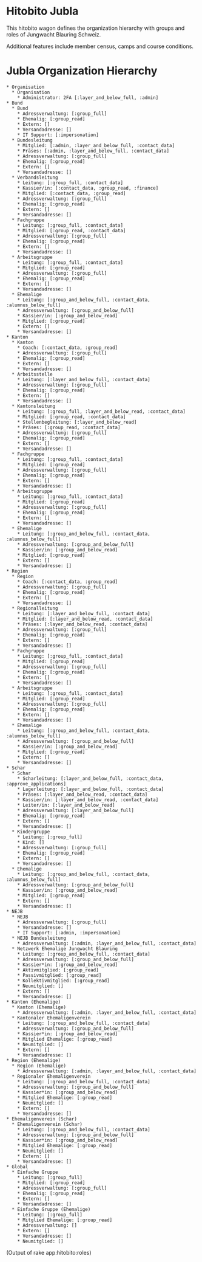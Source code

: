 # Hitobito Jubla

This hitobito wagon defines the organization hierarchy with groups and roles of Jungwacht Blauring Schweiz.

Additional features include member census, camps and course conditions.


# Jubla Organization Hierarchy

<!-- roles:start -->
    * Organisation
      * Organisation
        * Administrator: 2FA [:layer_and_below_full, :admin]
    * Bund
      * Bund
        * Adressverwaltung: [:group_full]
        * Ehemalig: [:group_read]
        * Extern: []
        * Versandadresse: []
        * IT Support: [:impersonation]
      * Bundesleitung
        * Mitglied: [:admin, :layer_and_below_full, :contact_data]
        * Präses: [:admin, :layer_and_below_full, :contact_data]
        * Adressverwaltung: [:group_full]
        * Ehemalig: [:group_read]
        * Extern: []
        * Versandadresse: []
      * Verbandsleitung
        * Leitung: [:group_full, :contact_data]
        * Kassier/in: [:contact_data, :group_read, :finance]
        * Mitglied: [:contact_data, :group_read]
        * Adressverwaltung: [:group_full]
        * Ehemalig: [:group_read]
        * Extern: []
        * Versandadresse: []
      * Fachgruppe
        * Leitung: [:group_full, :contact_data]
        * Mitglied: [:group_read, :contact_data]
        * Adressverwaltung: [:group_full]
        * Ehemalig: [:group_read]
        * Extern: []
        * Versandadresse: []
      * Arbeitsgruppe
        * Leitung: [:group_full, :contact_data]
        * Mitglied: [:group_read]
        * Adressverwaltung: [:group_full]
        * Ehemalig: [:group_read]
        * Extern: []
        * Versandadresse: []
      * Ehemalige
        * Leitung: [:group_and_below_full, :contact_data, :alumnus_below_full]
        * Adressverwaltung: [:group_and_below_full]
        * Kassier/in: [:group_and_below_read]
        * Mitglied: [:group_read]
        * Extern: []
        * Versandadresse: []
    * Kanton
      * Kanton
        * Coach: [:contact_data, :group_read]
        * Adressverwaltung: [:group_full]
        * Ehemalig: [:group_read]
        * Extern: []
        * Versandadresse: []
      * Arbeitsstelle
        * Leitung: [:layer_and_below_full, :contact_data]
        * Adressverwaltung: [:group_full]
        * Ehemalig: [:group_read]
        * Extern: []
        * Versandadresse: []
      * Kantonsleitung
        * Leitung: [:group_full, :layer_and_below_read, :contact_data]
        * Mitglied: [:group_read, :contact_data]
        * Stellenbegleitung: [:layer_and_below_read]
        * Präses: [:group_read, :contact_data]
        * Adressverwaltung: [:group_full]
        * Ehemalig: [:group_read]
        * Extern: []
        * Versandadresse: []
      * Fachgruppe
        * Leitung: [:group_full, :contact_data]
        * Mitglied: [:group_read]
        * Adressverwaltung: [:group_full]
        * Ehemalig: [:group_read]
        * Extern: []
        * Versandadresse: []
      * Arbeitsgruppe
        * Leitung: [:group_full, :contact_data]
        * Mitglied: [:group_read]
        * Adressverwaltung: [:group_full]
        * Ehemalig: [:group_read]
        * Extern: []
        * Versandadresse: []
      * Ehemalige
        * Leitung: [:group_and_below_full, :contact_data, :alumnus_below_full]
        * Adressverwaltung: [:group_and_below_full]
        * Kassier/in: [:group_and_below_read]
        * Mitglied: [:group_read]
        * Extern: []
        * Versandadresse: []
    * Region
      * Region
        * Coach: [:contact_data, :group_read]
        * Adressverwaltung: [:group_full]
        * Ehemalig: [:group_read]
        * Extern: []
        * Versandadresse: []
      * Regionalleitung
        * Leitung: [:layer_and_below_full, :contact_data]
        * Mitglied: [:layer_and_below_read, :contact_data]
        * Präses: [:layer_and_below_read, :contact_data]
        * Adressverwaltung: [:group_full]
        * Ehemalig: [:group_read]
        * Extern: []
        * Versandadresse: []
      * Fachgruppe
        * Leitung: [:group_full, :contact_data]
        * Mitglied: [:group_read]
        * Adressverwaltung: [:group_full]
        * Ehemalig: [:group_read]
        * Extern: []
        * Versandadresse: []
      * Arbeitsgruppe
        * Leitung: [:group_full, :contact_data]
        * Mitglied: [:group_read]
        * Adressverwaltung: [:group_full]
        * Ehemalig: [:group_read]
        * Extern: []
        * Versandadresse: []
      * Ehemalige
        * Leitung: [:group_and_below_full, :contact_data, :alumnus_below_full]
        * Adressverwaltung: [:group_and_below_full]
        * Kassier/in: [:group_and_below_read]
        * Mitglied: [:group_read]
        * Extern: []
        * Versandadresse: []
    * Schar
      * Schar
        * Scharleitung: [:layer_and_below_full, :contact_data, :approve_applications]
        * Lagerleitung: [:layer_and_below_full, :contact_data]
        * Präses: [:layer_and_below_read, :contact_data]
        * Kassier/in: [:layer_and_below_read, :contact_data]
        * Leiter/in: [:layer_and_below_read]
        * Adressverwaltung: [:layer_and_below_full]
        * Ehemalig: [:group_read]
        * Extern: []
        * Versandadresse: []
      * Kindergruppe
        * Leitung: [:group_full]
        * Kind: []
        * Adressverwaltung: [:group_full]
        * Ehemalig: [:group_read]
        * Extern: []
        * Versandadresse: []
      * Ehemalige
        * Leitung: [:group_and_below_full, :contact_data, :alumnus_below_full]
        * Adressverwaltung: [:group_and_below_full]
        * Kassier/in: [:group_and_below_read]
        * Mitglied: [:group_read]
        * Extern: []
        * Versandadresse: []
    * NEJB
      * NEJB
        * Adressverwaltung: [:group_full]
        * Versandadresse: []
        * IT Support: [:admin, :impersonation]
      * NEJB Bundesleitung
        * Adressverwaltung: [:admin, :layer_and_below_full, :contact_data]
      * Netzwerk Ehemalige Jungwacht Blauring
        * Leitung: [:group_and_below_full, :contact_data]
        * Adressverwaltung: [:group_and_below_full]
        * Kassier*in: [:group_and_below_read]
        * Aktivmitglied: [:group_read]
        * Passivmitglied: [:group_read]
        * Kollektivmitglied: [:group_read]
        * Neumitglied: []
        * Extern: []
        * Versandadresse: []
    * Kanton (Ehemalige)
      * Kanton (Ehemalige)
        * Adressverwaltung: [:admin, :layer_and_below_full, :contact_data]
      * Kantonaler Ehemaligenverein
        * Leitung: [:group_and_below_full, :contact_data]
        * Adressverwaltung: [:group_and_below_full]
        * Kassier*in: [:group_and_below_read]
        * Mitglied Ehemalige: [:group_read]
        * Neumitglied: []
        * Extern: []
        * Versandadresse: []
    * Region (Ehemalige)
      * Region (Ehemalige)
        * Adressverwaltung: [:admin, :layer_and_below_full, :contact_data]
      * Regionaler Ehemaligenverein
        * Leitung: [:group_and_below_full, :contact_data]
        * Adressverwaltung: [:group_and_below_full]
        * Kassier*in: [:group_and_below_read]
        * Mitglied Ehemalige: [:group_read]
        * Neumitglied: []
        * Extern: []
        * Versandadresse: []
    * Ehemaligenverein (Schar)
      * Ehemaligenverein (Schar)
        * Leitung: [:group_and_below_full, :contact_data]
        * Adressverwaltung: [:group_and_below_full]
        * Kassier*in: [:group_and_below_read]
        * Mitglied Ehemalige: [:group_read]
        * Neumitglied: []
        * Extern: []
        * Versandadresse: []
    * Global
      * Einfache Gruppe
        * Leitung: [:group_full]
        * Mitglied: [:group_read]
        * Adressverwaltung: [:group_full]
        * Ehemalig: [:group_read]
        * Extern: []
        * Versandadresse: []
      * Einfache Gruppe (Ehemalige)
        * Leitung: [:group_full]
        * Mitglied Ehemalige: [:group_read]
        * Adressverwaltung: []
        * Extern: []
        * Versandadresse: []
        * Neumitglied: []

(Output of rake app:hitobito:roles)
<!-- roles:end -->